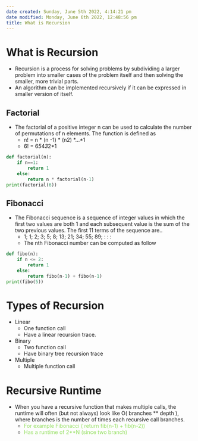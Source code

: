 ```yaml
---
date created: Sunday, June 5th 2022, 4:14:21 pm
date modified: Monday, June 6th 2022, 12:48:56 pm
title: What is Recursion
---
```


# What is Recursion

- Recursion is a process for solving problems by subdividing a larger problem into smaller cases of the problem itself and then solving the smaller, more trivial parts.
- An algorithm can be implemented recursively if it can be expressed in smaller version of itself.

## Factorial

* The factorial of a positive integer n can be used to calculate the number of permutations of n elements. The function is defined as
	* n! = n  * (n -1) * (n2) *…*1
	* 6! = 6*5*4*3*2*1

```python
def factorial(n):
	if n==1:
		return 1
	else:
		return n * factorial(n-1)
print(factorial(6))
```  

## Fibonacci

* The Fibonacci sequence is a sequence of integer values in which the first two values are both 1 and each subsequent value is the sum of the two previous values. The first 11 terms of the sequence are..
	* 1; 1; 2; 3; 5; 8; 13; 21; 34; 55; 89; : : :
	* The nth Fibonacci number can be computed as follow

```python
def fibo(n):
	if n <= 2:
		return 1
	else:
		return fibo(n-1) + fibo(n-1)
print(fibo(5))
```  

# Types of Recursion

* Linear
	* One function call
	* Have a linear recursion trace.
* Binary
	* Two function call
	* Have binary tree recursion trace
* Multiple
	* Multiple function call

# Recursive Runtime

* When you have a recursive function that makes multiple calls, the runtime will often (but not always) look like O( branches ** depth ), where branches is the number of times each recursive call branches.
	* <span style="color:#93DF5F">For example Fibonacci ( return fib(n-1) + fib(n-2))</span>
	* <span style="color:#93DF5F">Has a runtime of 2**N (since two branch)</span>
